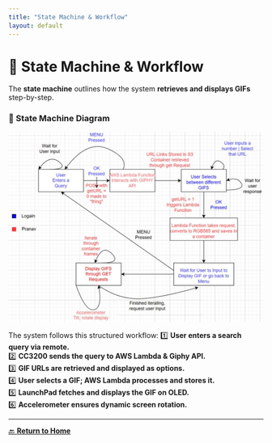```yaml
---
title: "State Machine & Workflow"
layout: default
---
```


# 🔄 State Machine & Workflow  

The **state machine** outlines how the system **retrieves and displays GIFs** step-by-step.

### **📌 State Machine Diagram**
![State Machine](assets/State%20Machine.png)

The system follows this structured workflow:
1️⃣ **User enters a search query via remote.**  
2️⃣ **CC3200 sends the query to AWS Lambda & Giphy API.**  
3️⃣ **GIF URLs are retrieved and displayed as options.**  
4️⃣ **User selects a GIF; AWS Lambda processes and stores it.**  
5️⃣ **LaunchPad fetches and displays the GIF on OLED.**  
6️⃣ **Accelerometer ensures dynamic screen rotation.**  

---

[🔙 **Return to Home**](../index.md)

